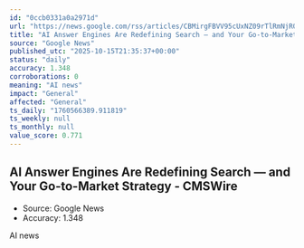 ```yaml
---
id: "0ccb0331a0a2971d"
url: "https://news.google.com/rss/articles/CBMirgFBVV95cUxNZ09rTlRmNjR0ZnF2d2xxTzdjeUM4ZE9CY1E3VWRNblY5OHBNODJBbVBiUXUwckdyT0ZxR01taV9SbjYtWXB4aEpZZUQxbmduYi1pSW5RS0Z5RUpsYU1ReGY2dUJGeHNFalQ0RjFHcGtvSU50anNsZjRNZVRTbElPMy1rZXZkbjY5UXd3NnRrb29vajdKNzhSUmR3QTFTdWg3X3N3M2l0SWlGc2RjNVE?oc=5"
title: "AI Answer Engines Are Redefining Search — and Your Go-to-Market Strategy - CMSWire"
source: "Google News"
published_utc: "2025-10-15T21:35:37+00:00"
status: "daily"
accuracy: 1.348
corroborations: 0
meaning: "AI news"
impact: "General"
affected: "General"
ts_daily: "1760566389.911819"
ts_weekly: null
ts_monthly: null
value_score: 0.771
---
```

## AI Answer Engines Are Redefining Search — and Your Go-to-Market Strategy - CMSWire

- Source: Google News
- Accuracy: 1.348

AI news
